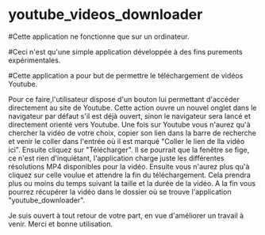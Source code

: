 # youtube_videos_downloader

#Cette application ne fonctionne que sur un ordinateur.

#Ceci n'est qu'une simple application développée à des fins purements expérimentales.

#Cette application a pour but de permettre le téléchargement de vidéos Youtube.

Pour ce faire,l'utilisateur dispose d'un bouton lui permettant d'accéder directement au site de Youtube. Cette action ouvre un nouvel onglet dans le navigateur
par défaut s'il est déjà ouvert, sinon le navigateur sera lancé et directement orienté vers Youtube. Une fois sur Youtube vous n'aurez qu'à chercher la vidéo de votre
choix, copier son lien dans la barre de recherche et venir le coller dans l'entrée où il est marqué "Coller le lien de lla vidéo ici".
Ensuite cliquez sur "Télécharger". Il se pourrait que la fenêtre se fige, ce n'est rien d'inquiétant, l'application charge juste les différentes résolutions MP4 disponibles pour
la vidéo.
Ensuite vous n'aurez plus qu'à cliquez sur celle voulue et attendre la fin du téléchargement. Cela prendra plus ou moins du temps suivant la taille et la durée de la vidéo.
A la fin vous pourrez récupérer la vidéo dans le dossier où se trouve l'application "youtube_downloader".

Je suis ouvert à tout retour de votre part, en vue d'améliorer un travail à venir.
Merci et bonne utilisation. 
